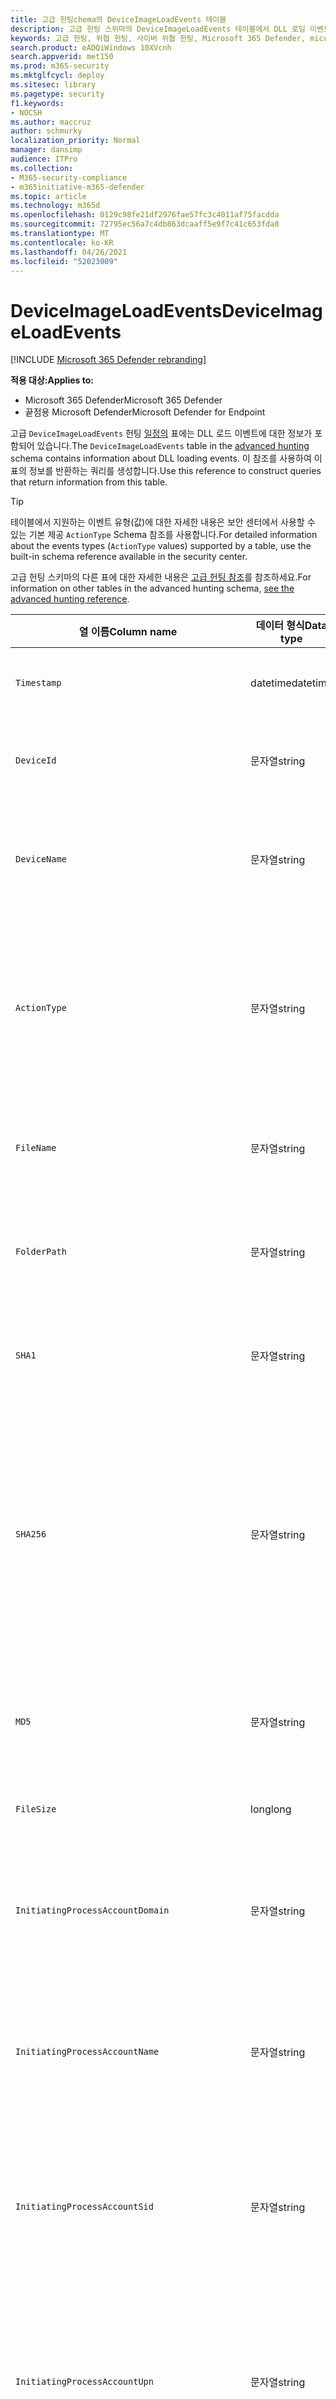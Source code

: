 ```yaml
---
title: 고급 헌팅chema의 DeviceImageLoadEvents 테이블
description: 고급 헌팅 스위마의 DeviceImageLoadEvents 테이블에서 DLL 로딩 이벤트에 대해 자세히 알아보시고
keywords: 고급 헌팅, 위협 헌팅, 사이버 위협 헌팅, Microsoft 365 Defender, microsoft 365, m365, 검색, 쿼리, 원격 분석, 스마마 참조, kusto, 표, 열, 데이터 형식, 설명, imageloadevents, DeviceImageLoadEvents, DLL 로드, 라이브러리, 파일 이미지
search.product: eADQiWindows 10XVcnh
search.appverid: met150
ms.prod: m365-security
ms.mktglfcycl: deploy
ms.sitesec: library
ms.pagetype: security
f1.keywords:
- NOCSH
ms.author: maccruz
author: schmurky
localization_priority: Normal
manager: dansimp
audience: ITPro
ms.collection:
- M365-security-compliance
- m365initiative-m365-defender
ms.topic: article
ms.technology: m365d
ms.openlocfilehash: 0129c98fe21df2976fae57fc3c4011af75facdda
ms.sourcegitcommit: 72795ec56a7c4db863dcaaff5e9f7c41c653fda8
ms.translationtype: MT
ms.contentlocale: ko-KR
ms.lasthandoff: 04/26/2021
ms.locfileid: "52023009"
---
```

# <a name="deviceimageloadevents"></a><span data-ttu-id="61d48-104">DeviceImageLoadEvents</span><span class="sxs-lookup"><span data-stu-id="61d48-104">DeviceImageLoadEvents</span></span>

[!INCLUDE [Microsoft 365 Defender rebranding](../includes/microsoft-defender.md)]


<span data-ttu-id="61d48-105">**적용 대상:**</span><span class="sxs-lookup"><span data-stu-id="61d48-105">**Applies to:**</span></span>
- <span data-ttu-id="61d48-106">Microsoft 365 Defender</span><span class="sxs-lookup"><span data-stu-id="61d48-106">Microsoft 365 Defender</span></span>
- <span data-ttu-id="61d48-107">끝점용 Microsoft Defender</span><span class="sxs-lookup"><span data-stu-id="61d48-107">Microsoft Defender for Endpoint</span></span>



<span data-ttu-id="61d48-108">고급 `DeviceImageLoadEvents` 헌팅 [일정의](advanced-hunting-overview.md) 표에는 DLL 로드 이벤트에 대한 정보가 포함되어 있습니다.</span><span class="sxs-lookup"><span data-stu-id="61d48-108">The `DeviceImageLoadEvents` table in the [advanced hunting](advanced-hunting-overview.md) schema contains information about DLL loading events.</span></span> <span data-ttu-id="61d48-109">이 참조를 사용하여 이 표의 정보를 반환하는 쿼리를 생성합니다.</span><span class="sxs-lookup"><span data-stu-id="61d48-109">Use this reference to construct queries that return information from this table.</span></span>

>[!TIP]
> <span data-ttu-id="61d48-110">테이블에서 지원하는 이벤트 유형(값)에 대한 자세한 내용은 보안 센터에서 사용할 수 있는 기본 제공 `ActionType` Schema 참조를 사용합니다.</span><span class="sxs-lookup"><span data-stu-id="61d48-110">For detailed information about the events types (`ActionType` values) supported by a table, use the built-in schema reference available in the security center.</span></span>

<span data-ttu-id="61d48-111">고급 헌팅 스키마의 다른 표에 대한 자세한 내용은 [고급 헌팅 참조](advanced-hunting-schema-tables.md)를 참조하세요.</span><span class="sxs-lookup"><span data-stu-id="61d48-111">For information on other tables in the advanced hunting schema, [see the advanced hunting reference](advanced-hunting-schema-tables.md).</span></span>

| <span data-ttu-id="61d48-112">열 이름</span><span class="sxs-lookup"><span data-stu-id="61d48-112">Column name</span></span> | <span data-ttu-id="61d48-113">데이터 형식</span><span class="sxs-lookup"><span data-stu-id="61d48-113">Data type</span></span> | <span data-ttu-id="61d48-114">설명</span><span class="sxs-lookup"><span data-stu-id="61d48-114">Description</span></span> |
|-------------|-----------|-------------|
| `Timestamp` | <span data-ttu-id="61d48-115">datetime</span><span class="sxs-lookup"><span data-stu-id="61d48-115">datetime</span></span> | <span data-ttu-id="61d48-116">이벤트가 기록된 날짜와 시간</span><span class="sxs-lookup"><span data-stu-id="61d48-116">Date and time when the event was recorded</span></span> |
| `DeviceId` | <span data-ttu-id="61d48-117">문자열</span><span class="sxs-lookup"><span data-stu-id="61d48-117">string</span></span> | <span data-ttu-id="61d48-118">서비스에서 시스템의 고유 식별자</span><span class="sxs-lookup"><span data-stu-id="61d48-118">Unique identifier for the machine in the service</span></span> |
| `DeviceName` | <span data-ttu-id="61d48-119">문자열</span><span class="sxs-lookup"><span data-stu-id="61d48-119">string</span></span> | <span data-ttu-id="61d48-120">컴퓨터의 FQDN(정규화된 도메인 이름)</span><span class="sxs-lookup"><span data-stu-id="61d48-120">Fully qualified domain name (FQDN) of the machine</span></span> |
| `ActionType` | <span data-ttu-id="61d48-121">문자열</span><span class="sxs-lookup"><span data-stu-id="61d48-121">string</span></span> | <span data-ttu-id="61d48-122">이벤트를 트리거한 활동의 유형입니다.</span><span class="sxs-lookup"><span data-stu-id="61d48-122">Type of activity that triggered the event.</span></span> <span data-ttu-id="61d48-123">자세한 내용은 포털 내 [Schema 참조를](advanced-hunting-schema-tables.md?#get-schema-information-in-the-security-center) 참조합니다.</span><span class="sxs-lookup"><span data-stu-id="61d48-123">See the [in-portal schema reference](advanced-hunting-schema-tables.md?#get-schema-information-in-the-security-center) for details</span></span> |
| `FileName` | <span data-ttu-id="61d48-124">문자열</span><span class="sxs-lookup"><span data-stu-id="61d48-124">string</span></span> | <span data-ttu-id="61d48-125">기록된 조치가 적용된 파일의 이름</span><span class="sxs-lookup"><span data-stu-id="61d48-125">Name of the file that the recorded action was applied to</span></span> |
| `FolderPath` | <span data-ttu-id="61d48-126">문자열</span><span class="sxs-lookup"><span data-stu-id="61d48-126">string</span></span> | <span data-ttu-id="61d48-127">기록된 작업이 적용된 파일이 들어 있는 폴더</span><span class="sxs-lookup"><span data-stu-id="61d48-127">Folder containing the file that the recorded action was applied to</span></span> |
| `SHA1` | <span data-ttu-id="61d48-128">문자열</span><span class="sxs-lookup"><span data-stu-id="61d48-128">string</span></span> | <span data-ttu-id="61d48-129">기록된 조치가 적용된 파일의 SHA-1</span><span class="sxs-lookup"><span data-stu-id="61d48-129">SHA-1 of the file that the recorded action was applied to</span></span> |
| `SHA256` | <span data-ttu-id="61d48-130">문자열</span><span class="sxs-lookup"><span data-stu-id="61d48-130">string</span></span> | <span data-ttu-id="61d48-131">기록된 조치가 적용된 파일의 SHA-256</span><span class="sxs-lookup"><span data-stu-id="61d48-131">SHA-256 of the file that the recorded action was applied to.</span></span> <span data-ttu-id="61d48-132">일반적으로이 필드는 채워지지 않습니다. 가능한 경우 SHA1 열을 사용합니다.</span><span class="sxs-lookup"><span data-stu-id="61d48-132">This field is usually not populated — use the SHA1 column when available.</span></span> |
| `MD5` | <span data-ttu-id="61d48-133">문자열</span><span class="sxs-lookup"><span data-stu-id="61d48-133">string</span></span> | <span data-ttu-id="61d48-134">기록된 작업이 적용된 파일의 MD5 해시입니다.</span><span class="sxs-lookup"><span data-stu-id="61d48-134">MD5 hash of the file that the recorded action was applied to</span></span> |
| `FileSize` | <span data-ttu-id="61d48-135">long</span><span class="sxs-lookup"><span data-stu-id="61d48-135">long</span></span> | <span data-ttu-id="61d48-136">파일 크기(bytes)입니다.</span><span class="sxs-lookup"><span data-stu-id="61d48-136">Size of the file in bytes</span></span> |
| `InitiatingProcessAccountDomain` | <span data-ttu-id="61d48-137">문자열</span><span class="sxs-lookup"><span data-stu-id="61d48-137">string</span></span> | <span data-ttu-id="61d48-138">이벤트를 담당하는 프로세스를 시작한 계정의 도메인입니다.</span><span class="sxs-lookup"><span data-stu-id="61d48-138">Domain of the account that ran the process responsible for the event</span></span> |
| `InitiatingProcessAccountName` | <span data-ttu-id="61d48-139">문자열</span><span class="sxs-lookup"><span data-stu-id="61d48-139">string</span></span> | <span data-ttu-id="61d48-140">이벤트를 담당하는 프로세스를 시작한 계정의 사용자 이름입니다.</span><span class="sxs-lookup"><span data-stu-id="61d48-140">User name of the account that ran the process responsible for the event</span></span> |
| `InitiatingProcessAccountSid` | <span data-ttu-id="61d48-141">문자열</span><span class="sxs-lookup"><span data-stu-id="61d48-141">string</span></span> | <span data-ttu-id="61d48-142">이벤트를 담당하는 프로세스를 시작한 계정의 SID(보안 식별자)입니다.</span><span class="sxs-lookup"><span data-stu-id="61d48-142">Security Identifier (SID) of the account that ran the process responsible for the event</span></span> |
| `InitiatingProcessAccountUpn` | <span data-ttu-id="61d48-143">문자열</span><span class="sxs-lookup"><span data-stu-id="61d48-143">string</span></span> | <span data-ttu-id="61d48-144">이벤트를 담당하는 프로세스를 시작한 계정의 UPN(사용자 계정 이름)입니다.</span><span class="sxs-lookup"><span data-stu-id="61d48-144">User principal name (UPN) of the account that ran the process responsible for the event</span></span> |
| `InitiatingProcessAccountObjectId` | <span data-ttu-id="61d48-145">문자열</span><span class="sxs-lookup"><span data-stu-id="61d48-145">string</span></span> | <span data-ttu-id="61d48-146">이벤트를 담당하는 프로세스를 시작한 사용자 계정의 Azure AD 개체 ID입니다.</span><span class="sxs-lookup"><span data-stu-id="61d48-146">Azure AD object ID of the user account that ran the process responsible for the event</span></span> |
| `InitiatingProcessIntegrityLevel` | <span data-ttu-id="61d48-147">문자열</span><span class="sxs-lookup"><span data-stu-id="61d48-147">string</span></span> | <span data-ttu-id="61d48-148">이벤트를 시작한 프로세스의 무결성 수준입니다.</span><span class="sxs-lookup"><span data-stu-id="61d48-148">Integrity level of the process that initiated the event.</span></span> <span data-ttu-id="61d48-149">Windows 인터넷 다운로드에서 시작된 경우와 같은 특정 특성을 기반으로 프로세스에 무결성 수준을 할당합니다.</span><span class="sxs-lookup"><span data-stu-id="61d48-149">Windows assigns integrity levels to processes based on certain characteristics, such as if they were launched from an internet download.</span></span> <span data-ttu-id="61d48-150">이러한 무결성 수준은 리소스에 대한 사용 권한에 영향을 미치기</span><span class="sxs-lookup"><span data-stu-id="61d48-150">These integrity levels influence permissions to resources</span></span> |
| `InitiatingProcessTokenElevation` | <span data-ttu-id="61d48-151">문자열</span><span class="sxs-lookup"><span data-stu-id="61d48-151">string</span></span> | <span data-ttu-id="61d48-152">이벤트를 시작한 프로세스에 적용되는 UAC(사용자 액세스 제어) 권한 상승의 유무를 나타내는 토큰 형식입니다.</span><span class="sxs-lookup"><span data-stu-id="61d48-152">Token type indicating the presence or absence of User Access Control (UAC) privilege elevation applied to the process that initiated the event</span></span> |
| `InitiatingProcessSHA1` | <span data-ttu-id="61d48-153">문자열</span><span class="sxs-lookup"><span data-stu-id="61d48-153">string</span></span> | <span data-ttu-id="61d48-154">이벤트를 시작한 프로세스(이미지 파일)의 SHA-1</span><span class="sxs-lookup"><span data-stu-id="61d48-154">SHA-1 of the process (image file) that initiated the event</span></span> |
| `InitiatingProcessSHA256` | <span data-ttu-id="61d48-155">문자열</span><span class="sxs-lookup"><span data-stu-id="61d48-155">string</span></span> | <span data-ttu-id="61d48-156">이벤트를 시작한 프로세스(이미지 파일)의 SHA-256입니다.</span><span class="sxs-lookup"><span data-stu-id="61d48-156">SHA-256 of the process (image file) that initiated the event.</span></span> <span data-ttu-id="61d48-157">일반적으로이 필드는 채워지지 않습니다. 가능한 경우 SHA1 열을 사용합니다.</span><span class="sxs-lookup"><span data-stu-id="61d48-157">This field is usually not populated — use the SHA1 column when available.</span></span> |
| `InitiatingProcessMD5` | <span data-ttu-id="61d48-158">문자열</span><span class="sxs-lookup"><span data-stu-id="61d48-158">string</span></span> | <span data-ttu-id="61d48-159">이벤트를 시작한 프로세스(이미지 파일)의 MD5 해시입니다.</span><span class="sxs-lookup"><span data-stu-id="61d48-159">MD5 hash of the process (image file) that initiated the event</span></span> |
| `InitiatingProcessFileName` | <span data-ttu-id="61d48-160">문자열</span><span class="sxs-lookup"><span data-stu-id="61d48-160">string</span></span> | <span data-ttu-id="61d48-161">이벤트를 시작한 프로세스의 이름입니다.</span><span class="sxs-lookup"><span data-stu-id="61d48-161">Name of the process that initiated the event</span></span> |
| `InitiatingProcessFileSize` | <span data-ttu-id="61d48-162">long</span><span class="sxs-lookup"><span data-stu-id="61d48-162">long</span></span> | <span data-ttu-id="61d48-163">이벤트를 담당하는 프로세스를 시작한 파일의 크기입니다.</span><span class="sxs-lookup"><span data-stu-id="61d48-163">Size of the file that ran the process responsible for the event</span></span> |
| `InitiatingProcessVersionInfoCompanyName` | <span data-ttu-id="61d48-164">문자열</span><span class="sxs-lookup"><span data-stu-id="61d48-164">string</span></span> | <span data-ttu-id="61d48-165">이벤트를 담당하는 프로세스의 버전 정보(이미지 파일)의 회사 이름</span><span class="sxs-lookup"><span data-stu-id="61d48-165">Company name from the version information of the process (image file) responsible for the event</span></span> |
| `InitiatingProcessVersionInfoProductName` | <span data-ttu-id="61d48-166">문자열</span><span class="sxs-lookup"><span data-stu-id="61d48-166">string</span></span> | <span data-ttu-id="61d48-167">이벤트를 담당하는 프로세스의 버전 정보(이미지 파일)의 제품 이름</span><span class="sxs-lookup"><span data-stu-id="61d48-167">Product name from the version information of the process (image file) responsible for the event</span></span> |
| `InitiatingProcessVersionInfoProductVersion`| <span data-ttu-id="61d48-168">문자열</span><span class="sxs-lookup"><span data-stu-id="61d48-168">string</span></span> | <span data-ttu-id="61d48-169">이벤트를 담당하는 프로세스의 버전 정보(이미지 파일)의 제품 버전</span><span class="sxs-lookup"><span data-stu-id="61d48-169">Product version from the version information of the process (image file) responsible for the event</span></span> |
| `InitiatingProcessVersionInfoInternalFileName` | <span data-ttu-id="61d48-170">문자열</span><span class="sxs-lookup"><span data-stu-id="61d48-170">string</span></span> | <span data-ttu-id="61d48-171">이벤트를 담당하는 프로세스의 버전 정보(이미지 파일)의 내부 파일 이름</span><span class="sxs-lookup"><span data-stu-id="61d48-171">Internal file name from the version information of the process (image file) responsible for the event</span></span> |
| `InitiatingProcessVersionInfoOriginalFileName` | <span data-ttu-id="61d48-172">문자열</span><span class="sxs-lookup"><span data-stu-id="61d48-172">string</span></span> | <span data-ttu-id="61d48-173">이벤트를 담당하는 프로세스의 버전 정보(이미지 파일)의 원래 파일 이름입니다.</span><span class="sxs-lookup"><span data-stu-id="61d48-173">Original file name from the version information of the process (image file) responsible for the event</span></span> |
| `InitiatingProcessVersionInfoFileDescription` | <span data-ttu-id="61d48-174">문자열</span><span class="sxs-lookup"><span data-stu-id="61d48-174">string</span></span> | <span data-ttu-id="61d48-175">이벤트를 담당하는 프로세스(이미지 파일)의 버전 정보 설명</span><span class="sxs-lookup"><span data-stu-id="61d48-175">Description from the version information of the process (image file) responsible for the event</span></span> |
| `InitiatingProcessId` | <span data-ttu-id="61d48-176">int</span><span class="sxs-lookup"><span data-stu-id="61d48-176">int</span></span> | <span data-ttu-id="61d48-177">이벤트를 시작한 프로세스의 PID(프로세스 ID)입니다.</span><span class="sxs-lookup"><span data-stu-id="61d48-177">Process ID (PID) of the process that initiated the event</span></span> |
| `InitiatingProcessCommandLine` | <span data-ttu-id="61d48-178">문자열</span><span class="sxs-lookup"><span data-stu-id="61d48-178">string</span></span> | <span data-ttu-id="61d48-179">이벤트를 시작한 프로세스를 실행하는 데 사용되는 명령줄</span><span class="sxs-lookup"><span data-stu-id="61d48-179">Command line used to run the process that initiated the event</span></span> |
| `InitiatingProcessCreationTime` | <span data-ttu-id="61d48-180">datetime</span><span class="sxs-lookup"><span data-stu-id="61d48-180">datetime</span></span> | <span data-ttu-id="61d48-181">이벤트를 시작한 프로세스가 시작된 날짜 및 시간</span><span class="sxs-lookup"><span data-stu-id="61d48-181">Date and time when the process that initiated the event was started</span></span> |
| `InitiatingProcessFolderPath` | <span data-ttu-id="61d48-182">문자열</span><span class="sxs-lookup"><span data-stu-id="61d48-182">string</span></span> | <span data-ttu-id="61d48-183">이벤트를 시작한 프로세스(이미지 파일)가 포함된 폴더</span><span class="sxs-lookup"><span data-stu-id="61d48-183">Folder containing the process (image file) that initiated the event</span></span> |
| `InitiatingProcessParentId` | <span data-ttu-id="61d48-184">int</span><span class="sxs-lookup"><span data-stu-id="61d48-184">int</span></span> | <span data-ttu-id="61d48-185">이벤트를 담당하는 프로세스를 시작한 상위 프로세스의 PID(프로세스 ID)입니다.</span><span class="sxs-lookup"><span data-stu-id="61d48-185">Process ID (PID) of the parent process that spawned the process responsible for the event</span></span> |
| `InitiatingProcessParentFileName` | <span data-ttu-id="61d48-186">문자열</span><span class="sxs-lookup"><span data-stu-id="61d48-186">string</span></span> | <span data-ttu-id="61d48-187">이벤트를 담당하는 프로세스를 시작한 상위 프로세스의 이름입니다.</span><span class="sxs-lookup"><span data-stu-id="61d48-187">Name of the parent process that spawned the process responsible for the event</span></span> |
| `InitiatingProcessParentCreationTime` | <span data-ttu-id="61d48-188">datetime</span><span class="sxs-lookup"><span data-stu-id="61d48-188">datetime</span></span> | <span data-ttu-id="61d48-189">이벤트를 담당하는 프로세스의 부모가 시작된 날짜 및 시간입니다.</span><span class="sxs-lookup"><span data-stu-id="61d48-189">Date and time when the parent of the process responsible for the event was started</span></span> |
| `ReportId` | <span data-ttu-id="61d48-190">long</span><span class="sxs-lookup"><span data-stu-id="61d48-190">long</span></span> | <span data-ttu-id="61d48-191">반복 카운터를 기반으로 하는 이벤트 식별자입니다.</span><span class="sxs-lookup"><span data-stu-id="61d48-191">Event identifier based on a repeating counter.</span></span> <span data-ttu-id="61d48-192">고유한 이벤트를 식별하려면 이 열을 DeviceName 및 Timestamp 열과 함께 사용해야 합니다.</span><span class="sxs-lookup"><span data-stu-id="61d48-192">To identify unique events, this column must be used in conjunction with the DeviceName and Timestamp columns</span></span> |
| `AppGuardContainerId` | <span data-ttu-id="61d48-193">문자열</span><span class="sxs-lookup"><span data-stu-id="61d48-193">string</span></span> | <span data-ttu-id="61d48-194">Application Guard에서 브라우저 활동을 격리하기 위해 사용하는 가상화된 컨테이너의 식별자</span><span class="sxs-lookup"><span data-stu-id="61d48-194">Identifier for the virtualized container used by Application Guard to isolate browser activity</span></span> |

## <a name="related-topics"></a><span data-ttu-id="61d48-195">관련 항목</span><span class="sxs-lookup"><span data-stu-id="61d48-195">Related topics</span></span>
- [<span data-ttu-id="61d48-196">지능형 헌팅 개요</span><span class="sxs-lookup"><span data-stu-id="61d48-196">Advanced hunting overview</span></span>](advanced-hunting-overview.md)
- [<span data-ttu-id="61d48-197">쿼리 언어 배우기</span><span class="sxs-lookup"><span data-stu-id="61d48-197">Learn the query language</span></span>](advanced-hunting-query-language.md)
- [<span data-ttu-id="61d48-198">공유 쿼리 사용</span><span class="sxs-lookup"><span data-stu-id="61d48-198">Use shared queries</span></span>](advanced-hunting-shared-queries.md)
- [<span data-ttu-id="61d48-199">장치, 전자 메일, 앱 및 ID를 검색합니다.</span><span class="sxs-lookup"><span data-stu-id="61d48-199">Hunt across devices, emails, apps, and identities</span></span>](advanced-hunting-query-emails-devices.md)
- [<span data-ttu-id="61d48-200">스키마의 이해</span><span class="sxs-lookup"><span data-stu-id="61d48-200">Understand the schema</span></span>](advanced-hunting-schema-tables.md)
- [<span data-ttu-id="61d48-201">쿼리 모범 사례 적용</span><span class="sxs-lookup"><span data-stu-id="61d48-201">Apply query best practices</span></span>](advanced-hunting-best-practices.md)
